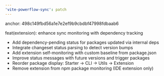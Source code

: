 ```yaml
---
'vite-powerflow-sync': patch
---
```


anchor: 498c149fbd56a1e7e2ef9b9cbdbf47998fdbaab6

feat(extension): enhance sync monitoring with dependency tracking

- Add dependency-pending status for packages updated via internal deps
- Integrate changeset status parsing to detect version bumps
- Add extension self-monitoring with custom baseline from package.json
- Improve status messages with future versions and trigger packages
- Reorder package display: Starter → CLI → Utils → Extension
- Remove extension from npm package monitoring (IDE extension only)
